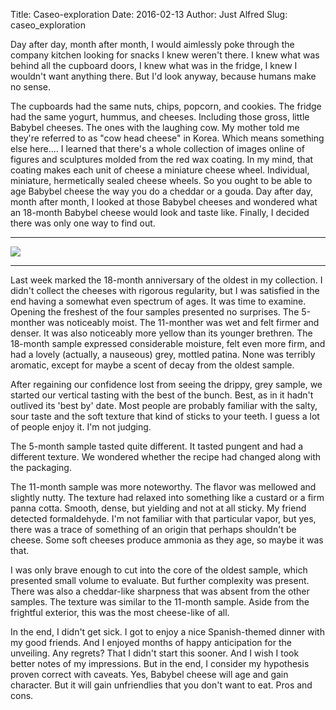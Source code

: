 Title: Caseo-exploration
Date: 2016-02-13
Author: Just Alfred
Slug: caseo_exploration

Day after day, month after month, I would aimlessly poke through the company
kitchen looking for snacks I knew weren't there. I knew what was behind all the cupboard
doors, I knew what was in the fridge, I knew I wouldn't want anything there.
But I'd look anyway, because humans make no sense.

<a name="more"></a>

The cupboards had the same nuts, chips, popcorn, and cookies. The fridge had the same yogurt,
hummus, and cheeses. Including those gross, little Babybel cheeses. The ones with the laughing
cow. My mother told me they're referred to as "cow head cheese" in Korea. Which means something
else here.... I learned that there's a whole collection of images online of figures and sculptures
molded from the red wax coating. In my mind, that coating makes each unit of cheese a miniature cheese
wheel. Individual, miniature, hermetically sealed cheese wheels. So you ought to be able to age
Babybel cheese the way you do a cheddar or a gouda. Day after day, month after month, I looked
at those Babybel cheeses and wondered what an 18-month Babybel cheese would look and taste like.
Finally, I decided there was only one way to find out.

  ------------------------------------------------------------------------------------------------------------------------------------------------------------------------------------------------------------------------- -------------------------------
  [![]({filename}../images/cheese_experiment.jpg)]({filename}../images/cheese_experiment.jpg)
  ------------------------------------------------------------------------------------------------------------------------------------------------------------------------------------------------------------------------- -------------------------------

Last week marked the 18-month anniversary of the oldest in my collection. I didn't collect
the cheeses with rigorous regularity, but I was satisfied in the end having a somewhat even
spectrum of ages. It was time to examine. Opening the freshest of the four samples presented
no surprises. The 5-monther was noticeably moist. The 11-monther was wet and felt firmer
and denser. It was also noticeably more yellow than its younger brethren. The 18-month
sample expressed considerable moisture, felt even more firm,
and had a lovely (actually, a nauseous) grey, mottled patina. None was terribly aromatic,
except for maybe a scent of decay from the oldest sample.

After regaining our confidence lost from seeing the drippy, grey sample, we started our vertical
tasting with the best of the bunch. Best, as in it hadn't outlived its 'best by' date.
Most people are probably familiar with the salty, sour taste and the soft texture
that kind of sticks to your teeth. I guess a lot of people enjoy it. I'm not judging.

The 5-month sample tasted quite different. It tasted pungent and had a different texture. We
wondered whether the recipe had changed along with the packaging.

The 11-month sample was more noteworthy. The flavor was mellowed and slightly nutty.
The texture had relaxed into something like a custard or a firm panna cotta.
Smooth, dense, but yielding and not at all sticky. My friend detected formaldehyde.
I'm not familiar with that particular vapor, but yes, there was a trace of something of
an origin that perhaps shouldn't be cheese. Some soft cheeses produce ammonia as they age,
so maybe it was that.

I was only brave enough to cut into the core of the oldest sample, which presented
small volume to evaluate. But further complexity was present. There was also a cheddar-like
sharpness that was absent from the other samples. The texture was similar to the 11-month
sample. Aside from the frightful exterior, this was the most cheese-like of all.

In the end, I didn't get sick. I got to enjoy a nice Spanish-themed dinner
with my good friends. And I enjoyed months of happy anticipation for the unveiling.
Any regrets? That I didn't start this sooner. And I wish I took better notes of my impressions.
But in the end, I consider my hypothesis proven correct with caveats.
Yes, Babybel cheese will age and gain character. But it will gain unfriendlies that you
don't want to eat. Pros and cons.

